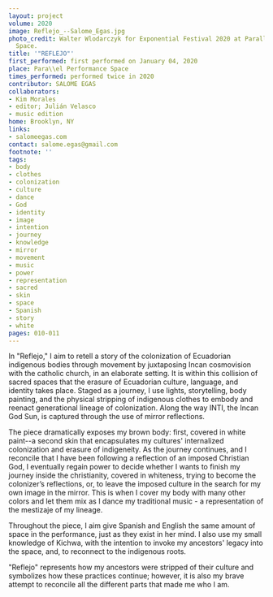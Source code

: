 ```yaml
---
layout: project
volume: 2020
image: Reflejo_--Salome_Egas.jpg
photo_credit: Walter Wlodarczyk for Exponential Festival 2020 at Parallel Performance
  Space.
title: '"REFLEJO"'
first_performed: first performed on January 04, 2020
place: Para\\el Performance Space
times_performed: performed twice in 2020
contributor: SALOME EGAS
collaborators:
- Kim Morales
- editor; Julián Velasco
- music edition
home: Brooklyn, NY
links:
- salomeegas.com
contact: salome.egas@gmail.com
footnote: ''
tags:
- body
- clothes
- colonization
- culture
- dance
- God
- identity
- image
- intention
- journey
- knowledge
- mirror
- movement
- music
- power
- representation
- sacred
- skin
- space
- Spanish
- story
- white
pages: 010-011
---
```


In "Reflejo,"  I aim to retell a story of the colonization of Ecuadorian indigenous bodies through movement by juxtaposing Incan cosmovision with the catholic church, in an elaborate setting. It is within this collision of sacred spaces that the erasure of Ecuadorian culture, language, and identity takes place. Staged as a journey, I use lights, storytelling, body painting, and the physical stripping of indigenous clothes to embody and reenact generational lineage of colonization. Along the way INTI, the Incan God Sun, is captured through the use of mirror reflections. 

The piece dramatically exposes my brown body: first, covered in white paint--a second skin that encapsulates my cultures' internalized colonization and erasure of indigeneity.  As the journey continues, and I reconcile that I have been following a reflection of an imposed Christian God, I eventually regain power to decide whether I wants to finish my journey inside the christianity, covered in whiteness, trying to become the colonizer’s reflections, or, to leave the imposed culture in the search for my own image in the mirror. This is when I cover my body with many other colors and let them mix as I dance my traditional music - a representation of the mestizaje of my lineage. 

Throughout the piece, I aim give Spanish and English the same amount of space in the performance, just as they exist in her mind. I also use my small knowledge of  Kichwa, with the intention to invoke my ancestors' legacy into the space, and, to reconnect to the indigenous roots.

"Reflejo" represents how my ancestors were stripped of their culture and symbolizes how these practices continue; however, it is also my brave attempt to reconcile all the different parts that made me who I am.
